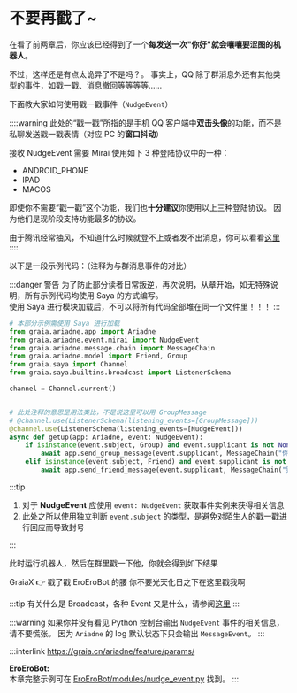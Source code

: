 # 不要再戳了~

在看了前两章后，你应该已经得到了一个**每发送一次"你好"就会嚷嚷要涩图的机器人**。

不过，这样还是有点太诡异了<curtain>不是吗？</curtain>。
事实上，QQ 除了群消息外还有其他类型的事件，如戳一戳、消息撤回等等等等……

下面教大家如何使用戳一戳事件（`NudgeEvent`）

::::warning
此处的“戳一戳”所指的是手机 QQ 客户端中**双击头像**的功能，而不是私聊发送戳一戳表情（对应 PC 的**窗口抖动**）

接收 NudgeEvent 需要 Mirai 使用如下 3 种登陆协议中的一种：

- ANDROID_PHONE
- IPAD
- MACOS

即使你不需要“戳一戳”这个功能，我们也**十分建议**你使用以上三种登陆协议。
因为他们是现阶段支持功能最多的协议。

由于腾讯经常抽风，不知道什么时候就登不上或者发不出消息，你可以看看[这里](/before/install_go-cqhttp)
::::

以下是一段示例代码：（注释为与群消息事件的对比）

:::danger 警告
为了防止部分读者日常叛逆，再次说明，从章开始，如无特殊说明，所有示例代码均使用 Saya 的方式编写。  
使用 Saya 进行模块加载后，不可以将所有代码全部堆在同一个文件里！！！
:::

```python
# 本部分示例需使用 Saya 进行加载
from graia.ariadne.app import Ariadne
from graia.ariadne.event.mirai import NudgeEvent
from graia.ariadne.message.chain import MessageChain
from graia.ariadne.model import Friend, Group
from graia.saya import Channel
from graia.saya.builtins.broadcast import ListenerSchema

channel = Channel.current()


# 此处注释的意思是用法类比，不是说这里可以用 GroupMessage
# @channel.use(ListenerSchema(listening_events=[GroupMessage]))
@channel.use(ListenerSchema(listening_events=[NudgeEvent]))
async def getup(app: Ariadne, event: NudgeEvent):
    if isinstance(event.subject, Group) and event.supplicant is not None:
        await app.send_group_message(event.supplicant, MessageChain("你不要光天化日之下在这里戳我啊"))
    elif isinstance(event.subject, Friend) and event.supplicant is not None:
        await app.send_friend_message(event.supplicant, MessageChain("别戳我，好痒！"))
```

:::tip

1. 对于 **NudgeEvent** 应使用 `event: NudgeEvent` 获取事件实例来获得相关信息
2. 此处之所以使用独立判断 `event.subject` 的类型，是避免对陌生人的戳一戳进行回应而导致封号

:::

此时运行机器人，然后在群里戳一下他，你就会得到如下结果

<chat-window title="Graia Framework Community">
  <chat-toast>GraiaX 👉 戳了戳 EroEroBot 的腰</chat-toast>
  <chat-msg name="EroEroBot" tag="机器人" avatar="/avatar/ero.webp">你不要光天化日之下在这里戳我啊</chat-msg>
</chat-window>

:::tip
有关什么是 Broadcast，各种 Event 又是什么，请参阅[这里](/before/QA.html#_3-什么是-broadcastcontrol)
:::

:::warning
如果你并没有看见 Python 控制台输出 `NudgeEvent` 事件的相关信息，请不要慌张。
因为 `Ariadne` 的 log 默认状态下只会输出 `MessageEvent`。
:::

:::interlink
<https://graia.cn/ariadne/feature/params/>

**EroEroBot:**  
本章完整示例可在 [EroEroBot/modules/nudge_event.py](https://github.com/GraiaCommunity/EroEroBot/blob/master/modules/nudge_event.py) 找到。
:::
